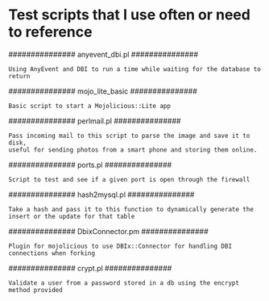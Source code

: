 Test scripts that I use often or need to reference
============

###############
anyevent_dbi.pl
###############

    Using AnyEvent and DBI to run a time while waiting for the database to return

###############
mojo_lite_basic
###############

    Basic script to start a Mojolicious::Lite app

###############
perlmail.pl 
###############

    Pass incoming mail to this script to parse the image and save it to disk, 
    useful for sending photos from a smart phone and storing them online.

###############
ports.pl
###############

    Script to test and see if a given port is open through the firewall

###############
hash2mysql.pl
###############

    Take a hash and pass it to this function to dynamically generate the insert or the update for that table

###############
DbixConnector.pm
###############
 
    Plugin for mojolicious to use DBIx::Connector for handling DBI connections when forking

###############
crypt.pl
###############

    Validate a user from a password stored in a db using the encrypt method provided
